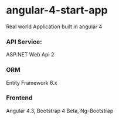 # angular-4-start-app
Real world Application built in angular 4

### API Service:
ASP.NET Web Api 2

### ORM
Entity Framework 6.x

### Frontend
Angular 4.3, Bootstrap 4 Beta, Ng-Bootstrap
